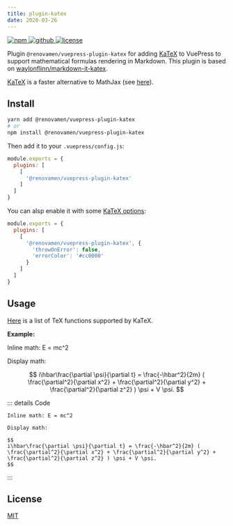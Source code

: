 ```yaml
---
title: plugin-katex
date: 2020-03-26
---
```


<p>
  <a href="https://www.npmjs.com/package/@renovamen/vuepress-plugin-katex" target="_blank">
    <img src="https://img.shields.io/npm/v/@renovamen/vuepress-plugin-katex.svg?style=flat-square&logo=npm" style="display: inline; margin: 0" alt="npm">
  </a>
  <a href="https://github.com/Renovamen/vuepress-theme-gungnir/tree/main/packages/plugins/katex" target="_blank">
    <img src="https://img.shields.io/badge/GitHub-@renovamen/vuepress--plugin--katex-26A2FF?style=flat-square&logo=github" style="display: inline; margin: 0" alt="github">
  </a>
  <a href="https://github.com/Renovamen/vuepress-theme-gungnir/blob/main/packages/plugins/katex/LICENSE" target="_blank">
    <img src="https://img.shields.io/badge/License-MIT-green?style=flat-square" style="display: inline; margin: 0" alt="license">
  </a>
</p>

Plugin `@renovamen/vuepress-plugin-katex` for adding [KaTeX](https://katex.org/) to VuePress to support mathematical formulas rendering in Markdown. This plugin is based on [waylonflinn/markdown-it-katex](https://github.com/waylonflinn/markdown-it-katex).

[KaTeX](https://katex.org/) is a faster alternative to MathJax (see [here](https://www.intmath.com/cg5/katex-mathjax-comparison.php)).


## Install

```bash
yarn add @renovamen/vuepress-plugin-katex
# or
npm install @renovamen/vuepress-plugin-katex
```

Then add it to your `.vuepress/config.js`:

```js
module.exports = {
  plugins: [
    [
      '@renovamen/vuepress-plugin-katex'
    ]
  ]
}
```

You can alsp enable it with some [KaTeX options](https://katex.org/docs/options.html):

```js
module.exports = {
  plugins: [
    [
      '@renovamen/vuepress-plugin-katex', {
        'throwOnError': false,
        'errorColor': '#cc0000'
      }
    ]
  ]
}
```


## Usage

[Here](https://katex.org/docs/supported.html) is a list of TeX functions supported by KaTeX.

**Example:**

Inline math: E = mc^2

Display math:

$$
i\hbar\frac{\partial \psi}{\partial t} = \frac{-\hbar^2}{2m} ( \frac{\partial^2}{\partial x^2} + \frac{\partial^2}{\partial y^2} + \frac{\partial^2}{\partial z^2} ) \psi + V \psi.
$$


::: details Code
```
Inline math: E = mc^2

Display math:

$$
i\hbar\frac{\partial \psi}{\partial t} = \frac{-\hbar^2}{2m} ( \frac{\partial^2}{\partial x^2} + \frac{\partial^2}{\partial y^2} + \frac{\partial^2}{\partial z^2} ) \psi + V \psi.
$$
```
:::


## License

[MIT](https://github.com/Renovamen/vuepress-theme-gungnir/blob/main/packages/plugins/katex/LICENSE)
